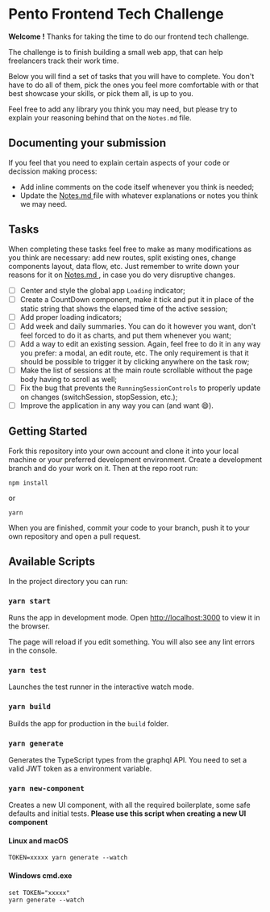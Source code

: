 # Pento Frontend Tech Challenge

**Welcome !**
Thanks for taking the time to do our frontend tech challenge.

The challenge is to finish building a small web app, that can help freelancers track their work time.

Below you will find a set of tasks that you will have to complete. You don't have to do all of them, pick the ones you feel more comfortable with or that best showcase your skills, or pick them all, is up to you.

Feel free to add any library you think you may need, but please try to explain your reasoning behind that on the `Notes.md` file.

## Documenting your submission

If you feel that you need to explain certain aspects of your code or decission making process:
- Add inline comments on the code itself whenever you think is needed;
- Update the [ Notes.md ](./Notes.md) file with whatever explanations or notes you think we may need.

## Tasks

When completing these tasks feel free to make as many modifications as you think are necessary: add new routes, split existing ones, change components layout, data flow, etc. 
Just remember to write down your reasons for it on [ Notes.md ](./Notes.md), in case you do very disruptive changes.

 - [ ] Center and style the global app `Loading` indicator;
 - [ ] Create a CountDown component, make it tick and put it in place of the static string that shows the elapsed time of the active session;
 - [ ] Add proper loading indicators;
 - [ ] Add week and daily summaries. You can do it however you want, don't feel forced to do it as charts, and put them whenever you want;
 - [ ] Add a way to edit an existing session. Again, feel free to do it in any way you prefer: a modal, an edit route, etc. The only requirement is that it should be possible to trigger it by clicking anywhere on the task row;
 - [ ] Make the list of sessions at the main route scrollable without the page body having to scroll as well;
 - [ ] Fix the bug that prevents the `RunningSessionControls` to properly update on changes (switchSession, stopSession, etc.);
 - [ ] Improve the application in any way you can (and want 😄).

## Getting Started 

Fork this repository into your own account and clone it into your local machine or your preferred development environment. Create a development branch and do your work on it.
Then at the repo root run:

```
npm install
```

or

```
yarn 
```

When you are finished, commit your code to your branch, push it to your own repository and open a pull request.
## Available Scripts

In the project directory you can run:

### `yarn start`

Runs the app in development mode.
Open [http://localhost:3000](http://localhost:3000) to view it in the browser.

The page will reload if you edit something.
You will also see any lint errors in the console.

### `yarn test`

Launches the test runner in the interactive watch mode.

### `yarn build`

Builds the app for production in the `build` folder.

### `yarn generate`

Generates the TypeScript types from the graphql API. You need to set a valid JWT token as a environment variable.

### `yarn new-component`

Creates a new UI component, with all the required boilerplate, some safe defaults and initial tests.
**Please use this script when creating a new UI component**

#### Linux and macOS
```
TOKEN=xxxxx yarn generate --watch
```
#### Windows cmd.exe
```
set TOKEN="xxxxx"
yarn generate --watch
```
